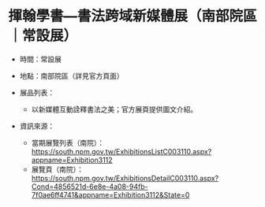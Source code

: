 # 揮翰學書—書法跨域新媒體展（南部院區｜常設展）

- 時間：常設展
- 地點：南部院區（詳見官方頁面）

- 展品列表：
  - 以新媒體互動詮釋書法之美；官方展頁提供圖文介紹。

- 資訊來源：
  - 當期展覽列表（南院）：https://south.npm.gov.tw/ExhibitionsListC003110.aspx?appname=Exhibition3112
  - 展覽頁（南院）：https://south.npm.gov.tw/ExhibitionsDetailC003110.aspx?Cond=4856521d-6e8e-4a08-94fb-7f0ae6ff4741&appname=Exhibition3112&State=0
